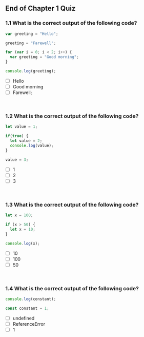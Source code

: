 ## End of Chapter 1 Quiz

### 1.1 What is the correct output of the following code?

```javascript
var greeting = "Hello";

greeting = "Farewell";

for (var i = 0; i < 2; i++) {
  var greeting = "Good morning";
}

console.log(greeting);
```

- [ ] Hello
- [ ] Good morning
- [ ] Farewell;

&nbsp;

### 1.2 What is the correct output of the following code?

```javascript
let value = 1;

if(true) {
  let value = 2;
  console.log(value);
}

value = 3;
```

- [ ] 1
- [ ] 2
- [ ] 3

&nbsp;

### 1.3 What is the correct output of the following code?

```javascript
let x = 100;

if (x > 50) {
  let x = 10;
}

console.log(x);
```

- [ ] 10
- [ ] 100
- [ ] 50

&nbsp;

### 1.4 What is the correct output of the following code?

```javascript
console.log(constant);

const constant = 1;
```

- [ ] undefined
- [ ] ReferenceError
- [ ] 1